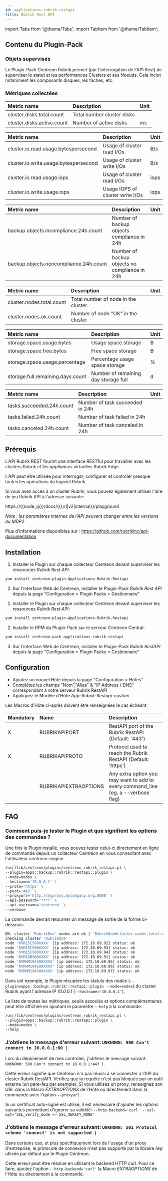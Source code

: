 ```yaml
---
id: applications-rubrik-restapi
title: Rubrik Rest API
---
```

import Tabs from '@theme/Tabs';
import TabItem from '@theme/TabItem';

## Contenu du Plugin-Pack

### Objets supervisés

Le Plugin-Pack Centreon Rubrik permet (par l'interrogation de l'API Rest) de superviser
le statut et les performances Clusters et ses Noeuds. Cela inclut notamment les composants
disques, les tâches, etc.

### Métriques collectées

<Tabs groupId="operating-systems">
<TabItem value="Disk" label="Disk">

| Metric name                | Description                | Unit |
| :------------------------- | :------------------------- | :--- |
| cluster.disks.total.count  | Total number cluster disks |      |
| cluster.disks.active.count | Number of active disks     | ms   |

</TabItem>
<TabItem value="Cluster" label="Cluster">

| Metric name                           | Description                      | Unit |
| :------------------------------------ | :------------------------------- | :--- |
| cluster.io.read.usage.bytespersecond  | Usage of cluster read I/Os       | B/s  |
| cluster.io.write.usage.bytespersecond | Usage of cluster write I/Os      | B/s  |
| cluster.io.read.usage.iops            | Usage of cluster read I/Os       | iops |
| cluster.io.write.usage.iops           | Usage IOPS of cluster write I/Os | iops |

</TabItem>
<TabItem value="Compliance" label="Compliance">

| Metric name                            | Description                                   | Unit |
| :------------------------------------- | :-------------------------------------------- | :--- |
| backup.objects.incompliance.24h.count  | Number of backup objects compliance in 24h    |      |
| backup.objects.noncompliance.24h.count | Number of backup objects no compliance in 24h |      |

</TabItem>
<TabItem value="Node" label="Node">

| Metric name               | Description                         | Unit |
| :------------------------ | :---------------------------------- | :--- |
| cluster.nodes.total.count | Total number of node in the cluster |      |
| cluster.nodes.ok.count    | Number of node "OK" in the cluster  |      |

</TabItem>
<TabItem value="Storage" label="Storage">

| Metric name                       | Description                          | Unit |
| :-------------------------------- | :----------------------------------- | :--- |
| storage.space.usage.bytes         | Usage space storage                  | B    |
| storage.space.free.bytes          | Free space storage                   | B    |
| storage.space.usage.percentage    | Percentage usage space storage       | %    |
| storage.full.remaining.days.count | Number of remaining day storage full | d    |

</TabItem>
<TabItem value="Task" label="Task">

| Metric name               | Description                     | Unit |
| :------------------------ | :------------------------------ | :--- |
| tasks.succeeded.24h.count | Number of task succeeded in 24h |      |
| tasks.failed.24h.count    | Number of task failed in 24h    |      |
| tasks.canceled.24h.count  | Number of task canceled in 24h  |      |

</TabItem>
</Tabs>

## Prérequis

L'API Rubrik REST fournit une interface RESTful pour travailler avec les clusters Rubrik et les *appliances* virtuelles Rubrik Edge.

L'API peut être utilisée pour interroger, configurer et contrôler presque toutes les opérations du logiciel Rubrik.

Si vous avez accès à un cluster Rubrik, vous pouvez également utiliser l'aire de jeu Rubrik API à l'adresse suivante:

https://{{node_ip}}/docs/{{{v1|v2|internal}}/playground

_Note : les paramètres internes de l'API peuvent changer entre les versions du MDP2_

Plus d'informations disponibles sur : https://github.com/rubrikinc/api-documentation

## Installation

<Tabs groupId="operating-systems">
<TabItem value="Online IMP Licence & IT100 Editions" label="Online IMP Licence & IT100 Editions">

1. Installer le Plugin sur chaque collecteur Centreon devant superviser les ressources *Rubrik Rest API*:

```bash
yum install centreon-plugin-Applications-Rubrik-Restapi
```

2. Sur l'interface Web de Centreon, installer le Plugin-Pack *Rubrik Rest API*
depuis la page "Configuration > Plugin Packs > Gestionnaire"

</TabItem>
<TabItem value="Offline IMP License" label="Offline IMP License">

1. Installer le Plugin sur chaque collecteur Centreon devant superviser les ressources *Rubrik Rest API*:

```bash
yum install centreon-plugin-Applications-Rubrik-Restapi
```

2. Installer le RPM du Plugin-Pack sur le serveur Centreon Central:

```bash
yum install centreon-pack-applications-rubrik-restapi
```

3. Sur l'interface Web de Centreon, installer le Plugin-Pack *Rubrik RestAPI*
depuis la page "Configuration > Plugin Packs > Gestionnaire"

</TabItem>
</Tabs>

## Configuration

* Ajoutez un nouvel Hôte depuis la page "Configuration > Hôtes"
* Complétez les champs "Nom","Alias" & "IP Address / DNS" correspondant à votre serveur Rubrik RestAPI
* Appliquez le Modèle d'Hôte *App-Rubrik-Restapi-custom*

Les Macros d'Hôte ci-après doivent être renseignées le cas échéant:

| Mandatory | Name                  | Description                                                                        |
| :-------- | :-------------------- | :--------------------------------------------------------------------------------- |
| X         | RUBRIKAPIPORT         | RestAPI port of the Rubrik RestAPI (Default: '443')                                |
| X         | RUBRIKAPIPROTO        | Protocol used to reach the Rubrik RestAPI (Default: 'https')                       |
|           | RUBRIKAPIEXTRAOPTIONS | Any extra option you may want to add to every command\_line (eg. a --verbose flag) |

## FAQ

### Comment puis-je tester le Plugin et que signifient les options des commandes ?

Une fois le Plugin installé, vous pouvez tester celui-ci directement en ligne de commande
depuis un collecteur Centreon en vous connectant avec l'utilisateur *centreon-engine*:

```bash
/usr/lib/centreon/plugins/centreon_rubrik_restapi.pl \
--plugin=apps::backup::rubrik::restapi::plugin \
--mode=nodes \
--hostname='10.0.0.1' \
--proto='https' \
--port='443' \
--proxyurl='http://myproxy.mycompany.org:8080' \
--api-password='****' \
--api-username='centreon' \
--verbose
```

La commande devrait retourner un message de sortie de la forme ci-dessous:

```bash
OK: cluster 'RubrikOne' nodes are ok | 'RubrikOne#cluster.nodes.total.count'=7;;;0; 'RubrikOne#cluster.nodes.ok.count'=7;;;0;7
checking cluster 'RubrikOne'
node 'RVM15CS00XXXX' [ip address: 172.10.69.92] status: ok
node 'RVM15CS00XXXX' [ip address: 172.10.69.93] status: ok
node 'RVM15CS00XXXX' [ip address: 172.10.69.94] status: ok
node 'RVM18BS00XXXX' [ip address: 172.10.69.91] status: ok
node 'RVMHM194S00XXXX' [ip address: 172.10.69.95] status: ok
node 'RVMHM194S00XXXX' [ip address: 172.10.69.96] status: ok
node 'RVMHM194S00XXXX' [ip address: 172.10.69.97] status: ok
```

Dans cet exemple, le Plugin récupère les statuts des *nodes* (```--plugin=apps::backup::rubrik::restapi::plugin --mode=nodes```)
du cluster Rubrik ayant l'adresse IP *10.0.0.1* (```--hostname='10.0.0.1'```).

La liste de toutes les métriques, seuils associés et options complémentaires peut être affichée
en ajoutant le paramètre ```--help``` à la commande:

```bash
/usr/lib/centreon/plugins/centreon_rubrik_restapi.pl \
--plugin=apps::backup::rubrik::restapi::plugin \
--mode=nodes \
--help
```

### J'obtiens le message d'erreur suivant: ```UNKNOWN: 500 Can't connect to 10.0.0.1:80 |```

Lors du déploiement de mes contrôles, j'obtiens le message suivant: ```UNKNOWN: 500 Can't connect to 10.0.0.1:443 |```.

Cette erreur signifie que Centreon n'a pas réussi à se connecter à l'API du cluster Rubrik RestAPI.
Vérifiez que la requête n'est pas bloquée par un outil externe
(un pare-feu par exemple). Si vous utilisez un proxy, renseignez son URL dans
la Macro *EXTRAOPTIONS* de l'Hôte ou directement dans la
commande avec l'option ```--proxyurl```.

Si un certificat auto-signé est utilisé, il est nécessaire d'ajouter les options suivantes permettant d'ignorer
sa validité:
```--http-backend='curl' --ssl-opt='SSL_verify_mode => SSL_VERIFY_NONE'```

### J'obtiens le message d'erreur suivant: ```UNKNOWN: 501 Protocol scheme 'connect' is not supported |```

Dans certains cas, et plus spécifiquement lors de l'usage d'un proxy
d'entreprise, le protocole de connexion n'est pas supporté par la libraire *lwp*
utlisée par défaut par le Plugin Centreon.

Cette erreur peut être résolue en utilisant le backend HTTP *curl*.
Pour ce faire, ajoutez l'option ```--http-backend='curl'``` la Macro *EXTRAOPTIONS* de l'Hôte ou directement à la commande.
